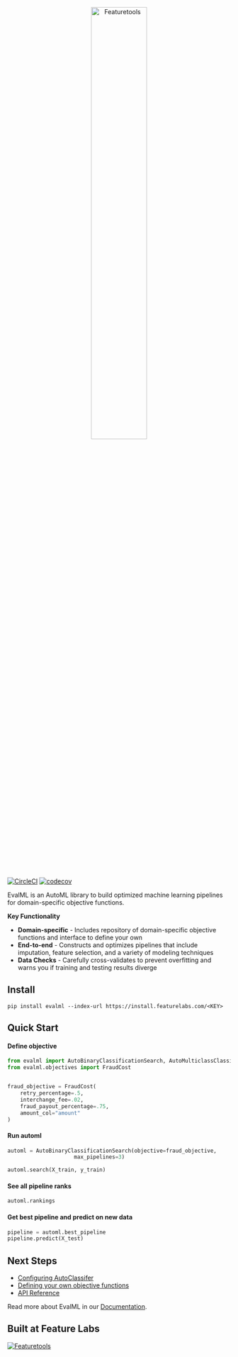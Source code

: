 <p align="center">
<img width=50% src="https://github.com/featurelabs/evalml/blob/master/docs/source/images/evalml_logo.png?raw=true" alt="Featuretools" />
</p>

[![CircleCI](https://circleci.com/gh/FeatureLabs/evalml.svg?style=svg&circle-token=9e0ce5e5f2db05f96fe92238fcde6d13963188b6)](https://circleci.com/gh/FeatureLabs/evalml)
[![codecov](https://codecov.io/gh/featurelabs/evalml/branch/master/graph/badge.svg?token=JDc0Ib7kYL)](https://codecov.io/gh/featurelabs/evalml)

EvalML is an AutoML library to build optimized machine learning pipelines for domain-specific objective functions.

**Key Functionality**

* **Domain-specific** - Includes repository of domain-specific objective functions and interface to define your own
* **End-to-end** - Constructs and optimizes pipelines that include imputation, feature selection, and a variety of modeling techniques
* **Data Checks** - Carefully cross-validates to prevent overfitting and warns you if training and testing results diverge

## Install
```shell
pip install evalml --index-url https://install.featurelabs.com/<KEY>
```

## Quick Start

#### Define objective
```python
from evalml import AutoBinaryClassificationSearch, AutoMulticlassClassificationSearch
from evalml.objectives import FraudCost


fraud_objective = FraudCost(
    retry_percentage=.5,
    interchange_fee=.02,
    fraud_payout_percentage=.75,
    amount_col="amount"
)
```

#### Run automl
```python
automl = AutoBinaryClassificationSearch(objective=fraud_objective,
                     max_pipelines=3)

automl.search(X_train, y_train)
```

#### See all pipeline ranks
```python
automl.rankings
```

#### Get best pipeline and predict on new data

```python
pipeline = automl.best_pipeline
pipeline.predict(X_test)
```

## Next Steps

* [Configuring AutoClassifer]()
* [Defining your own objective functions]()
* [API Reference]()

Read more about EvalML in our [Documentation](https://evalml.featurelabs.com).

## Built at Feature Labs
<a href="https://www.featurelabs.com/">
    <img src="http://www.featurelabs.com/wp-content/uploads/2017/12/logo.png" alt="Featuretools" />
</a>
